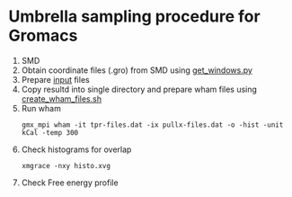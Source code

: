 # Umbrella sampling procedure for Gromacs
1. SMD 
2. Obtain coordinate files (.gro) from SMD using [get_windows.py](get_windows.py) 
3. Prepare [input](inputs) files 
4. Copy resultd into single directory and prepare wham files using [create_wham_files.sh](create_wham_files.sh)
5. Run wham
   ```
   gmx_mpi wham -it tpr-files.dat -ix pullx-files.dat -o -hist -unit kCal -temp 300
   ```
6. Check histograms for overlap
   ```
   xmgrace -nxy histo.xvg
   ```
7. Check Free energy profile  
